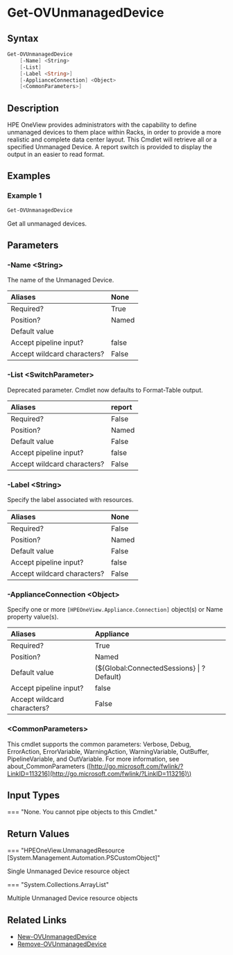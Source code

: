 ﻿---
description: Get Unmanaged Devices.
---

# Get-OVUnmanagedDevice

## Syntax

```powershell
Get-OVUnmanagedDevice
    [-Name] <String>
    [-List]
    [-Label <String>]
    [-ApplianceConnection] <Object>
    [<CommonParameters>]
```

## Description

HPE OneView provides administrators with the capability to define unmanaged devices to them place within Racks, in order to provide a more realistic and complete data center layout.  This Cmdlet will retrieve all or a specified Unmanaged Device.  A report switch is provided to display the output in an easier to read format.

## Examples

###  Example 1 

```powershell
Get-OVUnmanagedDevice
```

Get all unmanaged devices.

## Parameters

### -Name &lt;String&gt;

The name of the Unmanaged Device.

| Aliases | None |
| :--- | :--- |
| Required? | True |
| Position? | Named |
| Default value |  |
| Accept pipeline input? | false |
| Accept wildcard characters? | False |

### -List &lt;SwitchParameter&gt;

Deprecated parameter.  Cmdlet now defaults to Format-Table output.

| Aliases | report |
| :--- | :--- |
| Required? | False |
| Position? | Named |
| Default value | False |
| Accept pipeline input? | false |
| Accept wildcard characters? | False |

### -Label &lt;String&gt;

Specify the label associated with resources.

| Aliases | None |
| :--- | :--- |
| Required? | False |
| Position? | Named |
| Default value | False |
| Accept pipeline input? | false |
| Accept wildcard characters? | False |

### -ApplianceConnection &lt;Object&gt;

Specify one or more `[HPEOneView.Appliance.Connection]` object(s) or Name property value(s).

| Aliases | Appliance |
| :--- | :--- |
| Required? | True |
| Position? | Named |
| Default value | (${Global:ConnectedSessions} &vert; ? Default) |
| Accept pipeline input? | false |
| Accept wildcard characters? | False |

### &lt;CommonParameters&gt;

This cmdlet supports the common parameters: Verbose, Debug, ErrorAction, ErrorVariable, WarningAction, WarningVariable, OutBuffer, PipelineVariable, and OutVariable. For more information, see about\_CommonParameters \([http://go.microsoft.com/fwlink/?LinkID=113216](http://go.microsoft.com/fwlink/?LinkID=113216)\)

## Input Types

=== "None.  You cannot pipe objects to this Cmdlet."
 

 

## Return Values

=== "HPEOneView.UnmanagedResource [System.Management.Automation.PSCustomObject]"
 
Single Unmanaged Device resource object
 

=== "System.Collections.ArrayList"
 
Multiple Unmanaged Device resource objects
 

## Related Links

* [New-OVUnmanagedDevice](new-ovunmanageddevice.md)
* [Remove-OVUnmanagedDevice](remove-ovunmanageddevice.md)
